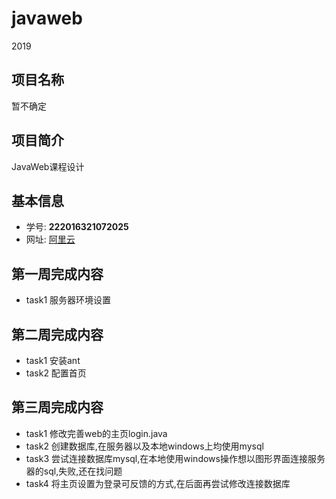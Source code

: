 # javaweb
2019

## 项目名称
暂不确定

## 项目简介
JavaWeb课程设计


## 基本信息
- 学号: **222016321072025**
- 网址: [阿里云](http://47.106.32.3:8080/javaweb/index.jsp)


## 第一周完成内容
- task1 服务器环境设置

## 第二周完成内容
- task1 安装ant
- task2 配置首页

## 第三周完成内容
- task1 修改完善web的主页login.java
- task2 创建数据库,在服务器以及本地windows上均使用mysql
- task3 尝试连接数据库mysql,在本地使用windows操作想以图形界面连接服务器的sql,失败,还在找问题
- task4 将主页设置为登录可反馈的方式,在后面再尝试修改连接数据库
